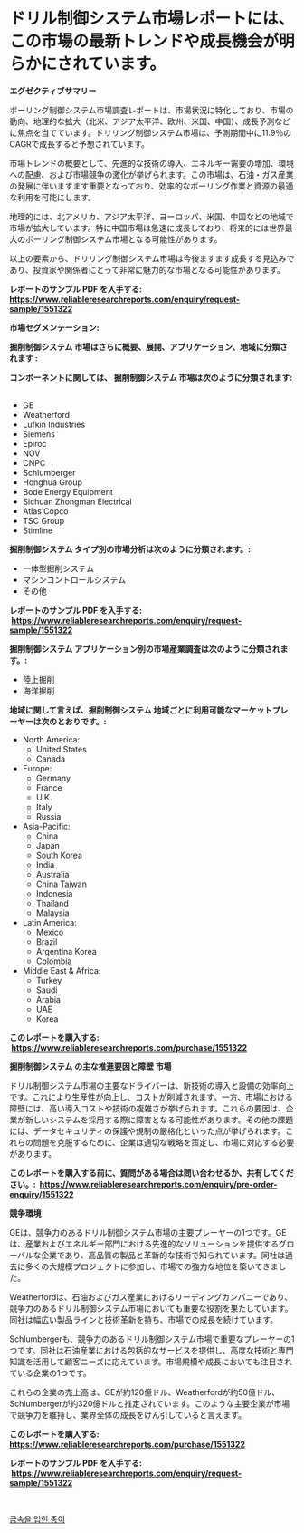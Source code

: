 <p><h1>ドリル制御システム市場レポートには、この市場の最新トレンドや成長機会が明らかにされています。</h1></p><p><strong>エグゼクティブサマリー</strong></p>
<p><p>ボーリング制御システム市場調査レポートは、市場状況に特化しており、市場の動向、地理的な拡大（北米、アジア太平洋、欧州、米国、中国）、成長予測などに焦点を当てています。ドリリング制御システム市場は、予測期間中に11.9％のCAGRで成長すると予想されています。</p><p>市場トレンドの概要として、先進的な技術の導入、エネルギー需要の増加、環境への配慮、および市場競争の激化が挙げられます。この市場は、石油・ガス産業の発展に伴いますます重要となっており、効率的なボーリング作業と資源の最適な利用を可能にします。</p><p>地理的には、北アメリカ、アジア太平洋、ヨーロッパ、米国、中国などの地域で市場が拡大しています。特に中国市場は急速に成長しており、将来的には世界最大のボーリング制御システム市場となる可能性があります。</p><p>以上の要素から、ドリリング制御システム市場は今後ますます成長する見込みであり、投資家や関係者にとって非常に魅力的な市場となる可能性があります。</p></p>
<p><strong>レポートのサンプル PDF を入手する: <a href="https://www.reliableresearchreports.com/enquiry/request-sample/1551322">https://www.reliableresearchreports.com/enquiry/request-sample/1551322</a></strong></p>
<p><strong>市場セグメンテーション:</strong></p>
<p><strong> 掘削制御システム 市場はさらに概要、展開、アプリケーション、地域に分類されます :</strong></p>
<p><strong>コンポーネントに関しては、 掘削制御システム 市場は次のように分類されます: &nbsp;</strong></p>
<p><ul><li>GE</li><li>Weatherford</li><li>Lufkin Industries</li><li>Siemens</li><li>Epiroc</li><li>NOV</li><li>CNPC</li><li>Schlumberger</li><li>Honghua Group</li><li>Bode Energy Equipment</li><li>Sichuan Zhongman Electrical</li><li>Atlas Copco</li><li>TSC Group</li><li>Stimline</li></ul></p>
<p><strong> 掘削制御システム タイプ別の市場分析は次のように分類されます。:</strong></p>
<p><ul><li>一体型掘削システム</li><li>マシンコントロールシステム</li><li>その他</li></ul></p>
<p><strong>レポートのサンプル PDF を入手する: &nbsp;<a href="https://www.reliableresearchreports.com/enquiry/request-sample/1551322">https://www.reliableresearchreports.com/enquiry/request-sample/1551322</a></strong></p>
<p><strong> 掘削制御システム アプリケーション別の市場産業調査は次のように分類されます。:</strong></p>
<p><ul><li>陸上掘削</li><li>海洋掘削</li></ul></p>
<p><strong>地域に関して言えば、掘削制御システム 地域ごとに利用可能なマーケットプレーヤーは次のとおりです。:</strong></p>
<p><ul>
    <li>
        North America:
        <ul>
            <li>United States</li>
            <li>Canada</li>
        </ul>
    </li>
    <li>
        Europe:
        <ul>
            <li>Germany</li>
            <li>France</li>
            <li>U.K.</li>
            <li>Italy</li>
            <li>Russia</li>
        </ul>
    </li>
    <li>
        Asia-Pacific:
        <ul>
            <li>China</li>
            <li>Japan</li>
            <li>South Korea</li>
            <li>India</li>
            <li>Australia</li>
            <li>China Taiwan</li>
            <li>Indonesia</li>
            <li>Thailand</li>
            <li>Malaysia</li>
        </ul>
    </li>
    <li>
        Latin America:
        <ul>
            <li>Mexico</li>
            <li>Brazil</li>
            <li>Argentina Korea</li>
            <li>Colombia</li>
        </ul>
    </li>
    <li>
        Middle East & Africa:
        <ul>
            <li>Turkey</li>
            <li>Saudi</li>
            <li>Arabia</li>
            <li>UAE</li>
            <li>Korea</li>
        </ul>
    </li>
    </ul></p>
<p><strong>このレポートを購入する: &nbsp;<a href="https://www.reliableresearchreports.com/purchase/1551322">https://www.reliableresearchreports.com/purchase/1551322</a></strong></p>
<p><strong>掘削制御システム の主な推進要因と障壁 市場</strong></p>
<p><p>ドリル制御システム市場の主要なドライバーは、新技術の導入と設備の効率向上です。これにより生産性が向上し、コストが削減されます。一方、市場における障壁には、高い導入コストや技術の複雑さが挙げられます。これらの要因は、企業が新しいシステムを採用する際に障害となる可能性があります。その他の課題には、データセキュリティの保護や規制の厳格化といった点が挙げられます。これらの問題を克服するために、企業は適切な戦略を策定し、市場に対応する必要があります。</p></p>
<p><strong>このレポートを購入する前に、質問がある場合は問い合わせるか、共有してください。:&nbsp; <a href="https://www.reliableresearchreports.com/enquiry/pre-order-enquiry/1551322">https://www.reliableresearchreports.com/enquiry/pre-order-enquiry/1551322</a></strong></p>
<p><strong>競争環境</strong></p>
<p><p>GEは、競争力のあるドリル制御システム市場の主要プレーヤーの1つです。GEは、産業およびエネルギー部門における先進的なソリューションを提供するグローバルな企業であり、高品質の製品と革新的な技術で知られています。同社は過去に多くの大規模プロジェクトに参加し、市場での強力な地位を築いてきました。</p><p>Weatherfordは、石油およびガス産業におけるリーディングカンパニーであり、競争力のあるドリル制御システム市場においても重要な役割を果たしています。同社は幅広い製品ラインと技術革新を持ち、市場での成長を続けています。</p><p>Schlumbergerも、競争力のあるドリル制御システム市場で重要なプレーヤーの1つです。同社は石油産業における包括的なサービスを提供し、高度な技術と専門知識を活用して顧客ニーズに応えています。市場規模や成長においても注目されている企業の1つです。</p><p>これらの企業の売上高は、GEが約120億ドル、Weatherfordが約50億ドル、Schlumbergerが約320億ドルと推定されています。このような主要企業が市場で競争力を維持し、業界全体の成長をけん引していると言えます。</p></p>
<p><strong>このレポートを購入する: &nbsp; <a href="https://www.reliableresearchreports.com/purchase/1551322">https://www.reliableresearchreports.com/purchase/1551322</a></strong></p>
<p><strong>レポートのサンプル PDF を入手する: &nbsp;<a href="https://www.reliableresearchreports.com/enquiry/request-sample/1551322">https://www.reliableresearchreports.com/enquiry/request-sample/1551322</a></strong><strong></strong></p>
<p>&nbsp;</p>
<p><p><a href="https://medium.com/@trevorkruvalis5678/%EB%A9%94%ED%83%88%EB%9D%BC%EC%9D%B4%EC%A6%88%EB%93%9C-%ED%8E%98%EC%9D%B4%ED%8D%BC-%EC%8B%9C%EC%9E%A5-2031%EB%85%84%EA%B9%8C%EC%A7%80%EC%9D%98-%EC%B6%94%EC%84%B8-%EC%98%88%EC%B8%A1-%EB%B0%8F-%EA%B2%BD%EC%9F%81-%EB%B6%84%EC%84%9D-0df9dee1ae80">금속을 입힌 종이</a></p></p>